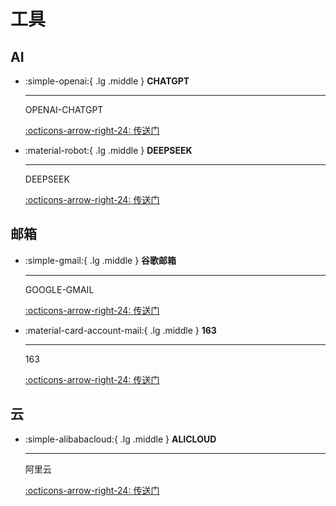 # 工具

## AI

<div class="grid cards" markdown>

-   :simple-openai:{ .lg .middle } __CHATGPT__

    ---

    OPENAI-CHATGPT

    [:octicons-arrow-right-24: <a href="https://chatgpt.com/" target="_blank"> 传送门 </a>](#)

-   :material-robot:{ .lg .middle } __DEEPSEEK__

    ---

    DEEPSEEK

    [:octicons-arrow-right-24: <a href="https://chat.deepseek.com/" target="_blank"> 传送门 </a>](#)

</div>

## 邮箱

<div class="grid cards" markdown>

-   :simple-gmail:{ .lg .middle } __谷歌邮箱__

    ---

    GOOGLE-GMAIL

    [:octicons-arrow-right-24: <a href="https://mail.google.com/mail/" target="_blank"> 传送门 </a>](#)

-   :material-card-account-mail:{ .lg .middle } __163__

    ---

    163

    [:octicons-arrow-right-24: <a href="https://chat.deepseek.com/" target="_blank"> 传送门 </a>](#)

</div>

## 云

<div class="grid cards" markdown>

-   :simple-alibabacloud:{ .lg .middle } __ALICLOUD__

    ---

    阿里云

    [:octicons-arrow-right-24: <a href="https://www.aliyun.com/" target="_blank"> 传送门 </a>](#)

</div>